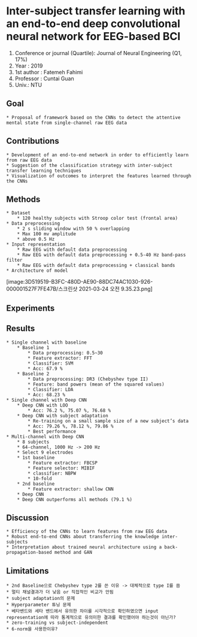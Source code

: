 # Inter-subject transfer learning with an end-to-end deep convolutional neural network for EEG-based BCI

1. Conference or journal (Quartile): Journal of Neural Engineering (Q1, 17%)
2. Year : 2019
3. 1st author : Fatemeh Fahimi
4. Professor : Cuntai Guan
5. Univ.: NTU

## Goal

    * Proposal of framework based on the CNNs to detect the attentive mental state from single-channel raw EEG data

## Contributions

    * Development of an end-to-end network in order to efficiently learn from raw EEG data
    * Suggestion of the classification strategy with inter-subject transfer learning techniques
    * Visualization of outcomes to interpret the features learned through the CNNs

## Methods

    * Dataset
    	* 120 healthy subjects with Stroop color test (frontal area)
    * Data preprocessing
    	* 2 s sliding window with 50 % overlapping
    	* Max 100 mv amplitude
    	* above 0.5 Hz
    * Input representation
    	* Raw EEG with default data preprocessing
    	* Raw EEG with default data preprocessing + 0.5-40 Hz band-pass filter
    	* Raw EEG with default data preprocessing + classical bands
    * Architecture of model

[image:3D519519-B3FC-480D-AE90-88DC74AC1030-926-000001527F7FE47B/스크린샷 2021-03-24 오전 9.35.23.png]

## Experiments

## Results

    * Single channel with baseline
    	* Baseline 1
    		* Data preprocessing: 0.5~30
    		* Feature extractor: FFT
    		* Classifier: SVM
    		* Acc: 67.9 %
    	* Baseline 2
    		* Data preprocessing: DR3 (Chebyshev type II)
    		* Feature: band powers (mean of the squared values)
    		* Classifier: LDA
    		* Acc: 68.23 %
    * Single channel with Deep CNN
    	* Deep CNN with LOO
    		* Acc: 76.2 %, 75.07 %, 76.68 %
    	* Deep CNN with subject adaptation
    		* Re-training on a small sample size of a new subject’s data
    		* Acc: 79.26 %, 78.12 %, 79.86 %
    		* Best performance
    * Multi-channel with Deep CNN
    	* 8 subjects
    	* 64-channel, 1000 Hz -> 200 Hz
    	* Select 9 electrodes
    	* 1st baseline
    		* Feature extractor: FBCSP
    		* Feature selector: MIBIF
    		* classifier: NBPW
    		* 10-fold
    	* 2nd baseline
    		* Feature extractor: shallow CNN
    	* Deep CNN
    	* Deep CNN outperforms all methods (79.1 %)

## Discussion

    * Efficiency of the CNNs to learn features from raw EEG data
    * Robust end-to-end CNNs about transferring the knowledge inter-subjects
    * Interpretation about trained neural architecture using a back-propagation-based method and GAN

## Limitations

    * 2nd Baseline으로 Chebyshev type 2를 쓴 이유 -> 대체적으로 type I를 씀
    * 멀티 채널결과가 더 낮음 or 직접적인 비교가 안됨
    * subject adaptation의 문제
    * Hyperparameter 튜닝 문제
    * 베타밴드와 세타 밴드에서 유의한 차이를 시각적으로 확인하였으면 input representation에 따라 통계적으로 유의미한 결과를 확인했어야 하는것이 아닌가?
    * zero-training vs subject-independent
    * 6-norm을 사용한이유?
